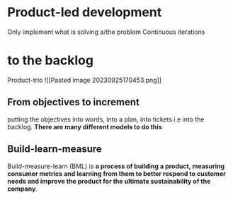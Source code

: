# Product-led development
Only implement what is solving a/the problem
Continuous iterations
# to the backlog
Product-trio
![[Pasted image 20230925170453.png]]
## From objectives to increment
putting the objectives into words, into a plan, into tickets i.e into the backlog. **There are many different models to do this**
## Build-learn-measure
Build-measure-learn (BML) is **a process of building a product, measuring consumer metrics and learning from them to better respond to customer needs and improve the product for the ultimate sustainability of the company**.